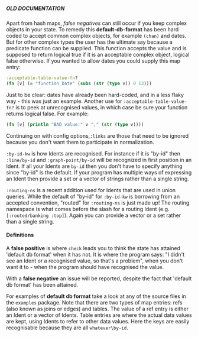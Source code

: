 ##### OLD DOCUMENTATION

Apart from hash maps, *false negatives* can still occur if you keep complex objects in your state. To remedy this **default-db-format** has been hard coded to accept common complex objects, for example `(chan)` and dates. But for other complex types the user has the ultimate say because a predicate function can be supplied. This function accepts the value and is supposed to return logical true if it is an acceptable complex object, logical false otherwise. If you wanted to allow dates you could supply this map entry:

````clojure
:acceptable-table-value-fn?
(fn [v] (= "function Date" (subs (str (type v)) 0 13)))
````

Just to be clear: dates have already been hard-coded, and in a less flaky way - this was just an example. Another use for `:acceptable-table-value-fn?` is to peek at unrecognised values, in which case be sure your function returns logical false. For example:

````clojure
(fn [v] (println "BAD value:" v "," (str (type v))))
````

Continuing on with config options,`:links` are those that need to be ignored because you don't want them to participate in normalization.

`:by-id-kw` is how Idents are recognised. For instance if it is "by-id" then `:line/by-id` and `:graph-point/by-id` will be recognized in first position in an Ident. If all your Idents are `by-id` then you don't have to specify anything since "by-id" is the default. If your program has multiple ways of expressing an Ident then provide a set or a vector of strings rather than a single string.

`:routing-ns` is a recent addition used for Idents that are used in union queries. While the default of "by-id" for `:by-id-kw` is borrowing from an accepted convention, "routed" for `:routing-ns` is just made up! The routing namespace is what comes before the slash for a routing Ident (e.g. `[:routed/banking :top]`). Again you can provide a vector or a set rather than a single string.

#### Definitions

A **false positive** is where `check` leads you to think the state has attained 'default db format' when it has not. It is where the program says: "I didn't see an Ident or a recognised value, so that's a problem", when you don't want it to - when the program should have recognised the value.

With a **false negative** an issue will be reported, despite the fact that 'default db format' has been attained.

For examples of **default db format** take a look at any of the source files in the `examples` package. Note that there are two types of map entries: refs (also known as joins or edges) and tables. The value of a ref entry is either an Ident or a vector of Idents. Table entries are where the actual data values are kept, using Idents to refer to other data values. Here the keys are easily  recognisable because they are all `whatever\by-id`.
